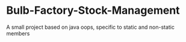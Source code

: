 # Bulb-Factory-Stock-Management
A small project based on java oops, specific to static and non-static members

